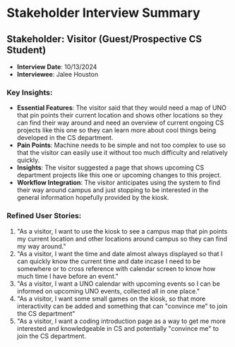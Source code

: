 # Stakeholder Interview Summary

## Stakeholder: Visitor (Guest/Prospective CS Student)
- **Interview Date**: 10/13/2024
- **Interviewee**: Jalee Houston

### Key Insights:
- **Essential Features**: The visitor said that they would need a map of UNO that pin points their current location
and shows other locations so they can find their way around and need an overview of current ongoing CS projects like this one so
they can learn more about cool things being developed in the CS department.
- **Pain Points**: Machine needs to be simple and not too complex to use so that the visitor can easily use it without
too much difficulty and relatively quickly.
- **Insights**: The visitor suggested a page that shows upcoming CS department projects like this one 
or upcoming changes to this project.
- **Workflow Integration**: The visitor anticipates using the system to find their way around campus and just
stopping to be interested in the general information hopefully provided by the kiosk.

### Refined User Stories:
1. "As a visitor, I want to use the kiosk to see a campus map that pin points my current location 
and other locations around campus so they can find my way around."
2. "As a visitor, I want the time and date almost always displayed so that I can quickly know the current time and date incase I need to be somewhere or to cross reference with calendar screen to know how much time I have before an event."
3. "As a visitor, I want a UNO calendar with upcoming events so I can be informed on upcoming UNO events, 
collected all in one place."
4. "As a visitor, I want some small games on the kiosk, so that more interactivity can be added and something that can "convince me" to join the CS department"
5. "As a visitor, I want a coding introduction page as a way to get me more interested and knowledgeable in CS and potentially "convince me" to join the CS department.